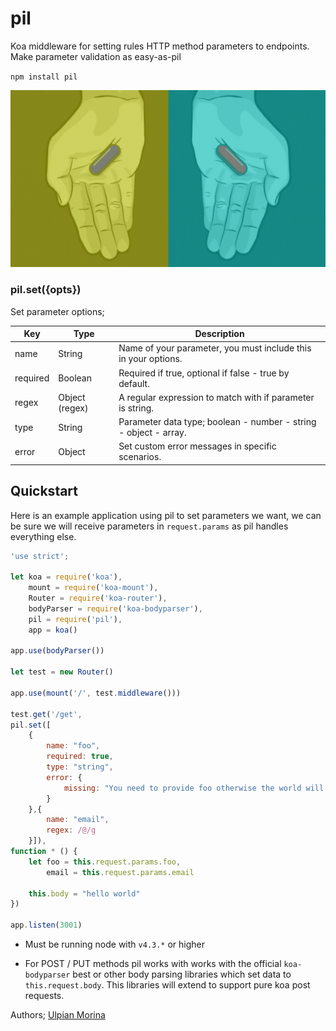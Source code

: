 # pil
Koa middleware for setting rules HTTP method parameters to endpoints.
Make parameter validation as easy-as-pil

`npm install pil`

<img src="media/redpillbluepill.png"><br>


### pil.set({opts})

Set parameter options;

| Key | Type | Description |
| --- | --- | --- |
| name | String | Name of your parameter, you must include this in your options. |
| required | Boolean | Required if true, optional if false - true by default. |
| regex | Object (regex) | A regular expression to match with if parameter is string. |
| type | String | Parameter data type; boolean - number - string - object - array. |
| error | Object | Set custom error messages in specific scenarios. |

## Quickstart

Here is an example application using pil to set parameters we want, we can be sure we will receive parameters in `request.params` as pil handles everything else.

```javascript
'use strict';

let koa = require('koa'),
    mount = require('koa-mount'),
    Router = require('koa-router'),
    bodyParser = require('koa-bodyparser'),
    pil = require('pil'),
    app = koa()

app.use(bodyParser())

let test = new Router()

app.use(mount('/', test.middleware()))

test.get('/get',
pil.set([
    {
        name: "foo",
        required: true,
        type: "string",
        error: {
            missing: "You need to provide foo otherwise the world will break"
        }
    },{
        name: "email",
        regex: /@/g
    }]),
function * () {
    let foo = this.request.params.foo,
        email = this.request.params.email
    
    this.body = "hello world"
})

app.listen(3001)
```

* Must be running node with `v4.3.*` or higher

* For POST / PUT methods pil works with works with the official `koa-bodyparser` best or other body parsing libraries which set data to `this.request.body`. This libraries will extend to support pure koa post requests.

Authors;
[Ulpian Morina](https://github.com/ulpian)

